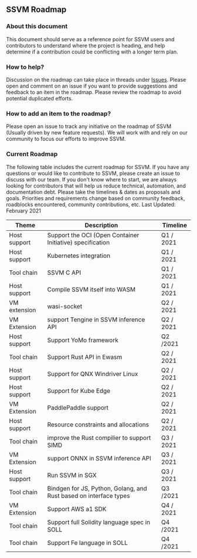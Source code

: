 ## SSVM Roadmap 


### About this document 

This document should serve as a reference point for SSVM users and contributors to understand where the project is heading, and help determine if a contribution could be conflicting with a longer term plan. 


### How to help? 

Discussion on the roadmap can take place in threads under [Issues](https://github.com/second-state/SSVM/issues). Please open and comment on an issue if you want to provide suggestions and feedback to an item in the roadmap. Please review the roadmap to avoid potential duplicated efforts. 


### How to add an item to the roadmap? 

Please open an issue to track any initiative on the roadmap of SSVM (Usually driven by new feature requests). We will work with and rely on our community to focus our efforts to improve SSVM. 


### Current Roadmap 

The following table includes the current roadmap for SSVM. If you have any questions or would like to contribute to SSVM, please create an issue to discuss with our team. If you don't know where to start, we are always looking for contributors that will help us reduce technical, automation, and documentation debt. Please take the timelines & dates as proposals and goals. Priorities and requirements change based on community feedback, roadblocks encountered, community contributions, etc. 
Last Updated: February 2021 


|Theme	|Description	|Timeline	|
|---	|---	|---	|
|Host support	|Support the OCI (Open Container Initiative) specification	|Q1 / 2021	|
|Host support	|Kubernetes integration	|Q1 / 2021	|
|Tool chain	|SSVM C API	|Q1 / 2021	|
|Host support	|Compile SSVM itself into WASM	|Q1 / 2021	|
|VM extension	|wasi-socket	|Q2 / 2021	|
|VM Extension	|support Tengine in SSVM inference API	|Q2 / 2021	|
|Host support	|Support YoMo framework	|Q2 /2021	|
|Tool chain	|Support Rust API in Ewasm	|Q2 / 2021	|
|Host support	|Support for QNX Windriver Linux	|Q2 / 2021	|
|Host support	|Support for Kube Edge	|Q2 / 2021	|
|VM Extension	|PaddlePaddle support	|Q2 / 2021	|
|Host support	|Resource constraints and allocations	|Q2 / 2021	|
|Tool chain	|improve the Rust compilier to support SIMD	|Q3 / 2021	|
|VM Extension	|support ONNX in SSVM inference API	|Q3 / 2021	|
|Host support	|Run SSVM in SGX	|Q3 / 2021	|
|Tool chain	|Bindgen for JS, Python, Golang, and Rust based on interface types	|Q3 /2021	|
|VM Extension	|Support AWS a1 SDK	|Q4 / 2021	|
|Tool chain	|Support full Solidity language spec in SOLL	|Q4 /2021	|
|Tool chain	|Support Fe language in SOLL	|Q4 /2021	|

